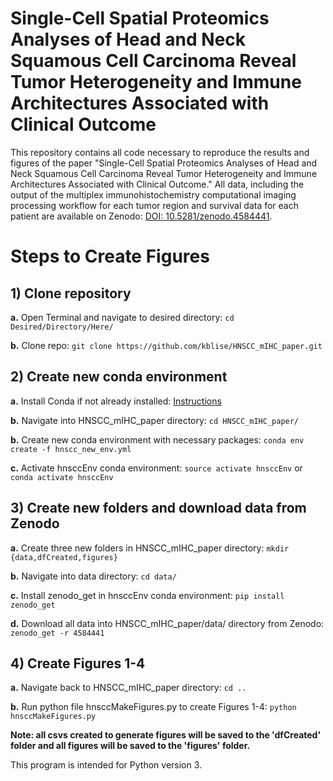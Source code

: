 # Single-Cell Spatial Proteomics Analyses of Head and Neck Squamous Cell Carcinoma Reveal Tumor Heterogeneity and Immune Architectures Associated with Clinical Outcome


This repository contains all code necessary to reproduce the results and figures of the paper "Single-Cell Spatial Proteomics Analyses of Head and Neck Squamous Cell Carcinoma Reveal Tumor Heterogeneity and Immune Architectures Associated with Clinical Outcome." All data, including the output of the multiplex immunohistochemistry computational imaging processing workflow for each tumor region and survival data for each patient are available on Zenodo: [DOI: 10.5281/zenodo.4584441](https://doi.org/10.5281/zenodo.4584441).

# Steps to Create Figures

## 1) Clone repository

**a.** Open Terminal and navigate to desired directory: `cd Desired/Directory/Here/`

**b.** Clone repo: `git clone https://github.com/kblise/HNSCC_mIHC_paper.git`

## 2) Create new conda environment

**a.** Install Conda if not already installed: [Instructions](https://conda.io/projects/conda/en/latest/user-guide/install/index.html)

**b.** Navigate into HNSCC_mIHC_paper directory: `cd HNSCC_mIHC_paper/`

**b.** Create new conda environment with necessary packages: `conda env create -f hnscc_new_env.yml`

**c.** Activate hnsccEnv conda environment: `source activate hnsccEnv` or `conda activate hnsccEnv`

## 3) Create new folders and download data from Zenodo

**a.** Create three new folders in HNSCC_mIHC_paper directory: `mkdir {data,dfCreated,figures}`

**b.** Navigate into data directory: `cd data/`

**c.** Install zenodo_get in hnsccEnv conda environment: `pip install zenodo_get`

**d.** Download all data into HNSCC_mIHC_paper/data/ directory from Zenodo: `zenodo_get -r 4584441`

## 4) Create Figures 1-4

**a.** Navigate back to HNSCC_mIHC_paper directory: `cd ..`

**b.** Run python file hnsccMakeFigures.py to create Figures 1-4: `python hnsccMakeFigures.py`



**Note: all csvs created to generate figures will be saved to the 'dfCreated' folder and all figures will be saved to the 'figures' folder.**


This program is intended for Python version 3.
